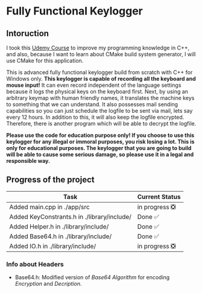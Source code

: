 # Fully Functional Keylogger  

## Intoruction  

I took this [Udemy Course](https://www.udemy.com/how-to-create-an-advanced-keylogger-from-scratch-for-windows "Build an Advanced Keylogger using C++ for Ethical Hacking! - Created by Ermin Kreponic") to improve my programming knowledge in C++, and also, because I want to learn about CMake build system generator, I will use CMake for this application.

This is advanced fully functional keylogger build from scratch with C++ for Windows only. **This keylogger is capable of recording all the keyboard and mouse input!** It can even record independent of the language settings because it logs the physical keys on the keyboard first. Next, by using an arbitrary keymap with human friendly names, it translates the machine keys to something that we can understand. It also possesses mail sending capabilities so you can just schedule the logfile to be sent via mail, lets say every 12 hours. In addition to this, it will also keep the logfile encrypted. Therefore, there is another program which will be able to decrypt the logfile.

**Please use the code for education purpose only! If you choose to use this keylogger for any illegal or immoral purposes, you risk losing a lot. This is only for educational purposes. The keylogger that you are going to build will be able to cause some serious damage, so please use it in a legal and responsible way.**

## Progress of the project

| Task                                        | Current Status                              |
|---------------------------------------------|---------------------------------------------|
| Added main.cpp in ./app/src                 |   in progress :negative_squared_cross_mark: |
| Added KeyConstrants.h in ./library/include/ |   Done        :white_check_mark:            |
| Added Helper.h in ./library/include/        |   Done        :white_check_mark:            |
| Added Base64.h in ./library/include/        |   Done        :white_check_mark:            |
| Added IO.h in ./library/include/            |   in progress :negative_squared_cross_mark: |

### Info about Headers

* Base64.h: Modified version of *Base64 Algorithm* for encoding *Encryption* and *Decription*.